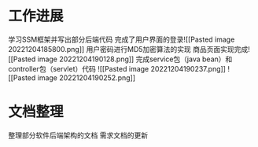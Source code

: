 # 工作进展
学习SSM框架并写出部分后端代码
完成了用户界面的登录![[Pasted image 20221204185800.png]]
用户密码进行MD5加密算法的实现
商品页面实现完成![[Pasted image 20221204190128.png]]
完成service包（java bean）和controller包（servlet）代码
![[Pasted image 20221204190237.png]]
![[Pasted image 20221204190252.png]]
# 文档整理
整理部分软件后端架构的文档
需求文档的更新



